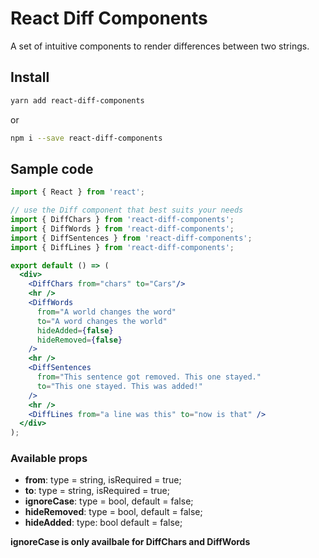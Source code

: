 # React Diff Components

A set of intuitive components to render differences between two strings.

## Install
```bash
yarn add react-diff-components
```
or
```bash
npm i --save react-diff-components
```

## Sample code

```jsx
import { React } from 'react';

// use the Diff component that best suits your needs
import { DiffChars } from 'react-diff-components';
import { DiffWords } from 'react-diff-components';
import { DiffSentences } from 'react-diff-components';
import { DiffLines } from 'react-diff-components';

export default () => (
  <div>
    <DiffChars from="chars" to="Cars"/>
    <hr />
    <DiffWords
      from="A world changes the word"
      to="A word changes the world"
      hideAdded={false}
      hideRemoved={false}
    />
    <hr />
    <DiffSentences
      from="This sentence got removed. This one stayed."
      to="This one stayed. This was added!"
    />
    <hr />
    <DiffLines from="a line was this" to="now is that" />
  </div>
);
```

### Available props
- __from__: type = string, isRequired = true;
- __to__: type = string, isRequired = true;
- __ignoreCase__: type = bool, default = false;
- __hideRemoved__: type = bool, default = false;
- __hideAdded__: type: bool default = false;

__ignoreCase is only availbale for DiffChars and DiffWords__
